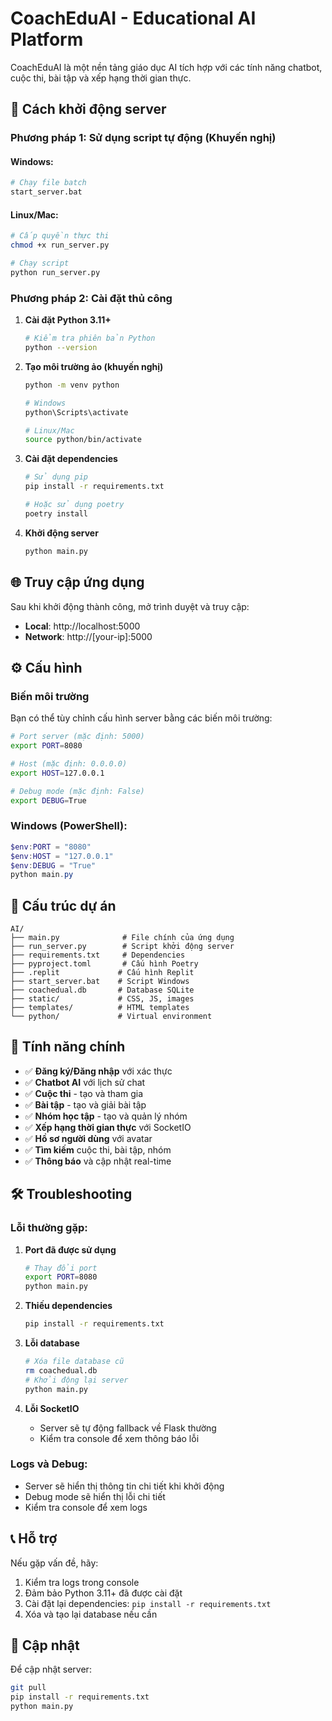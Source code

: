 # CoachEduAI - Educational AI Platform

CoachEduAI là một nền tảng giáo dục AI tích hợp với các tính năng chatbot, cuộc thi, bài tập và xếp hạng thời gian thực.

## 🚀 Cách khởi động server

### Phương pháp 1: Sử dụng script tự động (Khuyến nghị)

#### Windows:
```bash
# Chạy file batch
start_server.bat
```

#### Linux/Mac:
```bash
# Cấp quyền thực thi
chmod +x run_server.py

# Chạy script
python run_server.py
```

### Phương pháp 2: Cài đặt thủ công

1. **Cài đặt Python 3.11+**
   ```bash
   # Kiểm tra phiên bản Python
   python --version
   ```

2. **Tạo môi trường ảo (khuyến nghị)**
   ```bash
   python -m venv python
   
   # Windows
   python\Scripts\activate
   
   # Linux/Mac
   source python/bin/activate
   ```

3. **Cài đặt dependencies**
   ```bash
   # Sử dụng pip
   pip install -r requirements.txt
   
   # Hoặc sử dụng poetry
   poetry install
   ```

4. **Khởi động server**
   ```bash
   python main.py
   ```

## 🌐 Truy cập ứng dụng

Sau khi khởi động thành công, mở trình duyệt và truy cập:
- **Local**: http://localhost:5000
- **Network**: http://[your-ip]:5000

## ⚙️ Cấu hình

### Biến môi trường

Bạn có thể tùy chỉnh cấu hình server bằng các biến môi trường:

```bash
# Port server (mặc định: 5000)
export PORT=8080

# Host (mặc định: 0.0.0.0)
export HOST=127.0.0.1

# Debug mode (mặc định: False)
export DEBUG=True
```

### Windows (PowerShell):
```powershell
$env:PORT = "8080"
$env:HOST = "127.0.0.1"
$env:DEBUG = "True"
python main.py
```

## 📁 Cấu trúc dự án

```
AI/
├── main.py              # File chính của ứng dụng
├── run_server.py        # Script khởi động server
├── requirements.txt     # Dependencies
├── pyproject.toml       # Cấu hình Poetry
├── .replit             # Cấu hình Replit
├── start_server.bat    # Script Windows
├── coachedual.db       # Database SQLite
├── static/             # CSS, JS, images
├── templates/          # HTML templates
└── python/             # Virtual environment
```

## 🔧 Tính năng chính

- ✅ **Đăng ký/Đăng nhập** với xác thực
- ✅ **Chatbot AI** với lịch sử chat
- ✅ **Cuộc thi** - tạo và tham gia
- ✅ **Bài tập** - tạo và giải bài tập
- ✅ **Nhóm học tập** - tạo và quản lý nhóm
- ✅ **Xếp hạng thời gian thực** với SocketIO
- ✅ **Hồ sơ người dùng** với avatar
- ✅ **Tìm kiếm** cuộc thi, bài tập, nhóm
- ✅ **Thông báo** và cập nhật real-time

## 🛠️ Troubleshooting

### Lỗi thường gặp:

1. **Port đã được sử dụng**
   ```bash
   # Thay đổi port
   export PORT=8080
   python main.py
   ```

2. **Thiếu dependencies**
   ```bash
   pip install -r requirements.txt
   ```

3. **Lỗi database**
   ```bash
   # Xóa file database cũ
   rm coachedual.db
   # Khởi động lại server
   python main.py
   ```

4. **Lỗi SocketIO**
   - Server sẽ tự động fallback về Flask thường
   - Kiểm tra console để xem thông báo lỗi

### Logs và Debug:

- Server sẽ hiển thị thông tin chi tiết khi khởi động
- Debug mode sẽ hiển thị lỗi chi tiết
- Kiểm tra console để xem logs

## 📞 Hỗ trợ

Nếu gặp vấn đề, hãy:
1. Kiểm tra logs trong console
2. Đảm bảo Python 3.11+ đã được cài đặt
3. Cài đặt lại dependencies: `pip install -r requirements.txt`
4. Xóa và tạo lại database nếu cần

## 🔄 Cập nhật

Để cập nhật server:
```bash
git pull
pip install -r requirements.txt
python main.py
``` 